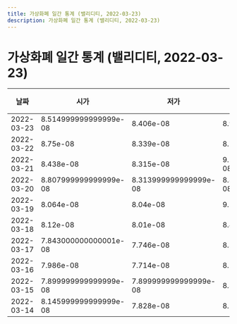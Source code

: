```yaml
---
title: 가상화폐 일간 통계 (밸리디티, 2022-03-23)
description: 가상화폐 일간 통계 (밸리디티, 2022-03-23)
---
```


가상화폐 일간 통계 (밸리디티, 2022-03-23)
===

|날짜|시가|저가|고가|종가|비고|
|--|--|--|--|--|--|
|2022-03-23|8.514999999999999e-08|8.406e-08|8.918e-08|8.577999999999999e-08|    |
|2022-03-22|8.75e-08|8.339e-08|8.752e-08|8.514999999999999e-08|    |
|2022-03-21|8.438e-08|8.315e-08|9.246000000000001e-08|8.756e-08|    |
|2022-03-20|8.807999999999999e-08|8.313999999999999e-08|8.890000000000001e-08|8.438e-08|    |
|2022-03-19|8.064e-08|8.04e-08|9.5e-08|8.807999999999999e-08|    |
|2022-03-18|8.12e-08|8.01e-08|8.497e-08|8.064e-08|    |
|2022-03-17|7.843000000000001e-08|7.746e-08|8.356e-08|8.12e-08|    |
|2022-03-16|7.986e-08|7.714e-08|8.158e-08|8.043e-08|    |
|2022-03-15|7.899999999999999e-08|7.899999999999999e-08|8.399e-08|7.990000000000001e-08|    |
|2022-03-14|8.145999999999999e-08|7.828e-08|8.287e-08|8.123000000000001e-08|    |
